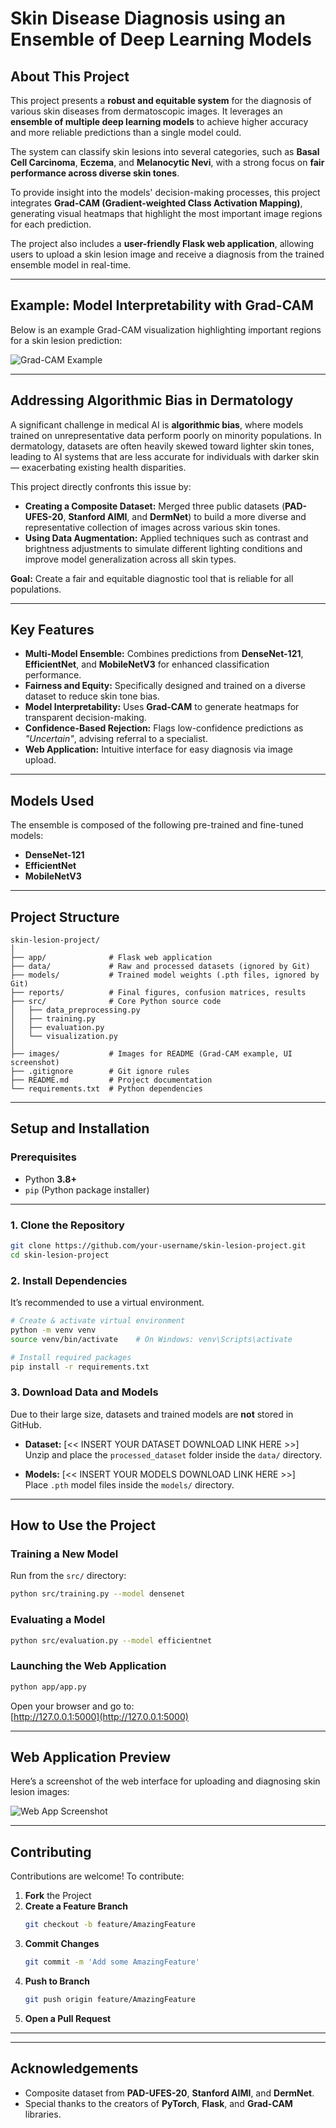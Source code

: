 # Skin Disease Diagnosis using an Ensemble of Deep Learning Models

## About This Project
This project presents a **robust and equitable system** for the diagnosis of various skin diseases from dermatoscopic images. It leverages an **ensemble of multiple deep learning models** to achieve higher accuracy and more reliable predictions than a single model could.  

The system can classify skin lesions into several categories, such as **Basal Cell Carcinoma**, **Eczema**, and **Melanocytic Nevi**, with a strong focus on **fair performance across diverse skin tones**.

To provide insight into the models' decision-making processes, this project integrates **Grad-CAM (Gradient-weighted Class Activation Mapping)**, generating visual heatmaps that highlight the most important image regions for each prediction.

The project also includes a **user-friendly Flask web application**, allowing users to upload a skin lesion image and receive a diagnosis from the trained ensemble model in real-time.

---

## Example: Model Interpretability with Grad-CAM
Below is an example Grad-CAM visualization highlighting important regions for a skin lesion prediction:

![Grad-CAM Example](images/gradcam_example.png)

---

## Addressing Algorithmic Bias in Dermatology
A significant challenge in medical AI is **algorithmic bias**, where models trained on unrepresentative data perform poorly on minority populations. In dermatology, datasets are often heavily skewed toward lighter skin tones, leading to AI systems that are less accurate for individuals with darker skin — exacerbating existing health disparities.

This project directly confronts this issue by:

- **Creating a Composite Dataset:** Merged three public datasets (**PAD-UFES-20**, **Stanford AIMI**, and **DermNet**) to build a more diverse and representative collection of images across various skin tones.
- **Using Data Augmentation:** Applied techniques such as contrast and brightness adjustments to simulate different lighting conditions and improve model generalization across all skin types.

**Goal:** Create a fair and equitable diagnostic tool that is reliable for all populations.

---

## Key Features
- **Multi-Model Ensemble:** Combines predictions from **DenseNet-121**, **EfficientNet**, and **MobileNetV3** for enhanced classification performance.
- **Fairness and Equity:** Specifically designed and trained on a diverse dataset to reduce skin tone bias.
- **Model Interpretability:** Uses **Grad-CAM** to generate heatmaps for transparent decision-making.
- **Confidence-Based Rejection:** Flags low-confidence predictions as *"Uncertain"*, advising referral to a specialist.
- **Web Application:** Intuitive interface for easy diagnosis via image upload.

---

## Models Used
The ensemble is composed of the following pre-trained and fine-tuned models:
- **DenseNet-121**
- **EfficientNet**
- **MobileNetV3**

---

## Project Structure
```
skin-lesion-project/
│
├── app/              # Flask web application
├── data/             # Raw and processed datasets (ignored by Git)
├── models/           # Trained model weights (.pth files, ignored by Git)
├── reports/          # Final figures, confusion matrices, results
├── src/              # Core Python source code
│   ├── data_preprocessing.py
│   ├── training.py
│   ├── evaluation.py
│   └── visualization.py
│
├── images/           # Images for README (Grad-CAM example, UI screenshot)
├── .gitignore        # Git ignore rules
├── README.md         # Project documentation
└── requirements.txt  # Python dependencies
```

---

## Setup and Installation

### **Prerequisites**
- Python **3.8+**
- `pip` (Python package installer)

---

### **1. Clone the Repository**
```bash
git clone https://github.com/your-username/skin-lesion-project.git
cd skin-lesion-project
```

### **2. Install Dependencies**
It’s recommended to use a virtual environment.

```bash
# Create & activate virtual environment
python -m venv venv
source venv/bin/activate    # On Windows: venv\Scripts\activate

# Install required packages
pip install -r requirements.txt
```

### **3. Download Data and Models**
Due to their large size, datasets and trained models are **not** stored in GitHub.

- **Dataset:** [<< INSERT YOUR DATASET DOWNLOAD LINK HERE >>]  
  Unzip and place the `processed_dataset` folder inside the `data/` directory.

- **Models:** [<< INSERT YOUR MODELS DOWNLOAD LINK HERE >>]  
  Place `.pth` model files inside the `models/` directory.

---

## How to Use the Project

### **Training a New Model**
Run from the `src/` directory:
```bash
python src/training.py --model densenet
```

### **Evaluating a Model**
```bash
python src/evaluation.py --model efficientnet
```

### **Launching the Web Application**
```bash
python app/app.py
```
Open your browser and go to:  
[http://127.0.0.1:5000](http://127.0.0.1:5000)

---

## Web Application Preview
Here’s a screenshot of the web interface for uploading and diagnosing skin lesion images:

![Web App Screenshot](images/webapp_screenshot.png)

---

## Contributing
Contributions are welcome! To contribute:

1. **Fork** the Project  
2. **Create a Feature Branch**  
   ```bash
   git checkout -b feature/AmazingFeature
   ```
3. **Commit Changes**  
   ```bash
   git commit -m 'Add some AmazingFeature'
   ```
4. **Push to Branch**  
   ```bash
   git push origin feature/AmazingFeature
   ```
5. **Open a Pull Request**

---

---

## Acknowledgements
- Composite dataset from **PAD-UFES-20**, **Stanford AIMI**, and **DermNet**.
- Special thanks to the creators of **PyTorch**, **Flask**, and **Grad-CAM** libraries.
